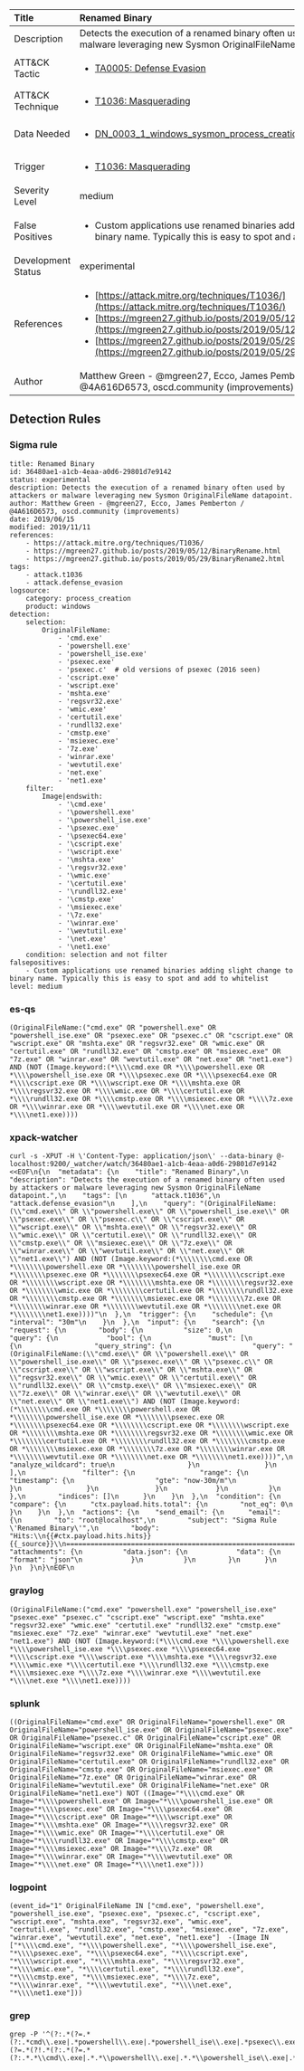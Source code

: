 | Title                | Renamed Binary                                                                                                                                                 |
|:---------------------|:------------------------------------------------------------------------------------------------------------------------------------------------------------|
| Description          | Detects the execution of a renamed binary often used by attackers or malware leveraging new Sysmon OriginalFileName datapoint.                                                                                                                                           |
| ATT&amp;CK Tactic    |  <ul><li>[TA0005: Defense Evasion](https://attack.mitre.org/tactics/TA0005)</li></ul>  |
| ATT&amp;CK Technique | <ul><li>[T1036: Masquerading](https://attack.mitre.org/techniques/T1036)</li></ul>  |
| Data Needed          | <ul><li>[DN_0003_1_windows_sysmon_process_creation](../Data_Needed/DN_0003_1_windows_sysmon_process_creation.md)</li></ul>  |
| Trigger              | <ul><li>[T1036: Masquerading](../Triggers/T1036.md)</li></ul>  |
| Severity Level       | medium |
| False Positives      | <ul><li>Custom applications use renamed binaries adding slight change to binary name. Typically this is easy to spot and add to whitelist</li></ul>  |
| Development Status   | experimental |
| References           | <ul><li>[https://attack.mitre.org/techniques/T1036/](https://attack.mitre.org/techniques/T1036/)</li><li>[https://mgreen27.github.io/posts/2019/05/12/BinaryRename.html](https://mgreen27.github.io/posts/2019/05/12/BinaryRename.html)</li><li>[https://mgreen27.github.io/posts/2019/05/29/BinaryRename2.html](https://mgreen27.github.io/posts/2019/05/29/BinaryRename2.html)</li></ul>  |
| Author               | Matthew Green - @mgreen27, Ecco, James Pemberton / @4A616D6573, oscd.community (improvements) |


## Detection Rules

### Sigma rule

```
title: Renamed Binary
id: 36480ae1-a1cb-4eaa-a0d6-29801d7e9142
status: experimental
description: Detects the execution of a renamed binary often used by attackers or malware leveraging new Sysmon OriginalFileName datapoint.
author: Matthew Green - @mgreen27, Ecco, James Pemberton / @4A616D6573, oscd.community (improvements)
date: 2019/06/15
modified: 2019/11/11
references:
    - https://attack.mitre.org/techniques/T1036/
    - https://mgreen27.github.io/posts/2019/05/12/BinaryRename.html
    - https://mgreen27.github.io/posts/2019/05/29/BinaryRename2.html
tags:
    - attack.t1036
    - attack.defense_evasion
logsource:
    category: process_creation
    product: windows
detection:
    selection:
        OriginalFileName:
            - 'cmd.exe'
            - 'powershell.exe'
            - 'powershell_ise.exe'
            - 'psexec.exe'
            - 'psexec.c'  # old versions of psexec (2016 seen)
            - 'cscript.exe'
            - 'wscript.exe'
            - 'mshta.exe'
            - 'regsvr32.exe'
            - 'wmic.exe'
            - 'certutil.exe'
            - 'rundll32.exe'
            - 'cmstp.exe'
            - 'msiexec.exe'
            - '7z.exe'
            - 'winrar.exe'
            - 'wevtutil.exe'
            - 'net.exe'
            - 'net1.exe'
    filter:
        Image|endswith:
            - '\cmd.exe'
            - '\powershell.exe'
            - '\powershell_ise.exe'
            - '\psexec.exe'
            - '\psexec64.exe'
            - '\cscript.exe'
            - '\wscript.exe'
            - '\mshta.exe'
            - '\regsvr32.exe'
            - '\wmic.exe'
            - '\certutil.exe'
            - '\rundll32.exe'
            - '\cmstp.exe'
            - '\msiexec.exe'
            - '\7z.exe'
            - '\winrar.exe'
            - '\wevtutil.exe'
            - '\net.exe'
            - '\net1.exe'
    condition: selection and not filter
falsepositives:
    - Custom applications use renamed binaries adding slight change to binary name. Typically this is easy to spot and add to whitelist
level: medium

```





### es-qs
    
```
(OriginalFileName:("cmd.exe" OR "powershell.exe" OR "powershell_ise.exe" OR "psexec.exe" OR "psexec.c" OR "cscript.exe" OR "wscript.exe" OR "mshta.exe" OR "regsvr32.exe" OR "wmic.exe" OR "certutil.exe" OR "rundll32.exe" OR "cmstp.exe" OR "msiexec.exe" OR "7z.exe" OR "winrar.exe" OR "wevtutil.exe" OR "net.exe" OR "net1.exe") AND (NOT (Image.keyword:(*\\\\cmd.exe OR *\\\\powershell.exe OR *\\\\powershell_ise.exe OR *\\\\psexec.exe OR *\\\\psexec64.exe OR *\\\\cscript.exe OR *\\\\wscript.exe OR *\\\\mshta.exe OR *\\\\regsvr32.exe OR *\\\\wmic.exe OR *\\\\certutil.exe OR *\\\\rundll32.exe OR *\\\\cmstp.exe OR *\\\\msiexec.exe OR *\\\\7z.exe OR *\\\\winrar.exe OR *\\\\wevtutil.exe OR *\\\\net.exe OR *\\\\net1.exe))))
```


### xpack-watcher
    
```
curl -s -XPUT -H \'Content-Type: application/json\' --data-binary @- localhost:9200/_watcher/watch/36480ae1-a1cb-4eaa-a0d6-29801d7e9142 <<EOF\n{\n  "metadata": {\n    "title": "Renamed Binary",\n    "description": "Detects the execution of a renamed binary often used by attackers or malware leveraging new Sysmon OriginalFileName datapoint.",\n    "tags": [\n      "attack.t1036",\n      "attack.defense_evasion"\n    ],\n    "query": "(OriginalFileName:(\\"cmd.exe\\" OR \\"powershell.exe\\" OR \\"powershell_ise.exe\\" OR \\"psexec.exe\\" OR \\"psexec.c\\" OR \\"cscript.exe\\" OR \\"wscript.exe\\" OR \\"mshta.exe\\" OR \\"regsvr32.exe\\" OR \\"wmic.exe\\" OR \\"certutil.exe\\" OR \\"rundll32.exe\\" OR \\"cmstp.exe\\" OR \\"msiexec.exe\\" OR \\"7z.exe\\" OR \\"winrar.exe\\" OR \\"wevtutil.exe\\" OR \\"net.exe\\" OR \\"net1.exe\\") AND (NOT (Image.keyword:(*\\\\\\\\cmd.exe OR *\\\\\\\\powershell.exe OR *\\\\\\\\powershell_ise.exe OR *\\\\\\\\psexec.exe OR *\\\\\\\\psexec64.exe OR *\\\\\\\\cscript.exe OR *\\\\\\\\wscript.exe OR *\\\\\\\\mshta.exe OR *\\\\\\\\regsvr32.exe OR *\\\\\\\\wmic.exe OR *\\\\\\\\certutil.exe OR *\\\\\\\\rundll32.exe OR *\\\\\\\\cmstp.exe OR *\\\\\\\\msiexec.exe OR *\\\\\\\\7z.exe OR *\\\\\\\\winrar.exe OR *\\\\\\\\wevtutil.exe OR *\\\\\\\\net.exe OR *\\\\\\\\net1.exe))))"\n  },\n  "trigger": {\n    "schedule": {\n      "interval": "30m"\n    }\n  },\n  "input": {\n    "search": {\n      "request": {\n        "body": {\n          "size": 0,\n          "query": {\n            "bool": {\n              "must": [\n                {\n                  "query_string": {\n                    "query": "(OriginalFileName:(\\"cmd.exe\\" OR \\"powershell.exe\\" OR \\"powershell_ise.exe\\" OR \\"psexec.exe\\" OR \\"psexec.c\\" OR \\"cscript.exe\\" OR \\"wscript.exe\\" OR \\"mshta.exe\\" OR \\"regsvr32.exe\\" OR \\"wmic.exe\\" OR \\"certutil.exe\\" OR \\"rundll32.exe\\" OR \\"cmstp.exe\\" OR \\"msiexec.exe\\" OR \\"7z.exe\\" OR \\"winrar.exe\\" OR \\"wevtutil.exe\\" OR \\"net.exe\\" OR \\"net1.exe\\") AND (NOT (Image.keyword:(*\\\\\\\\cmd.exe OR *\\\\\\\\powershell.exe OR *\\\\\\\\powershell_ise.exe OR *\\\\\\\\psexec.exe OR *\\\\\\\\psexec64.exe OR *\\\\\\\\cscript.exe OR *\\\\\\\\wscript.exe OR *\\\\\\\\mshta.exe OR *\\\\\\\\regsvr32.exe OR *\\\\\\\\wmic.exe OR *\\\\\\\\certutil.exe OR *\\\\\\\\rundll32.exe OR *\\\\\\\\cmstp.exe OR *\\\\\\\\msiexec.exe OR *\\\\\\\\7z.exe OR *\\\\\\\\winrar.exe OR *\\\\\\\\wevtutil.exe OR *\\\\\\\\net.exe OR *\\\\\\\\net1.exe))))",\n                    "analyze_wildcard": true\n                  }\n                }\n              ],\n              "filter": {\n                "range": {\n                  "timestamp": {\n                    "gte": "now-30m/m"\n                  }\n                }\n              }\n            }\n          }\n        },\n        "indices": []\n      }\n    }\n  },\n  "condition": {\n    "compare": {\n      "ctx.payload.hits.total": {\n        "not_eq": 0\n      }\n    }\n  },\n  "actions": {\n    "send_email": {\n      "email": {\n        "to": "root@localhost",\n        "subject": "Sigma Rule \'Renamed Binary\'",\n        "body": "Hits:\\n{{#ctx.payload.hits.hits}}{{_source}}\\n================================================================================\\n{{/ctx.payload.hits.hits}}",\n        "attachments": {\n          "data.json": {\n            "data": {\n              "format": "json"\n            }\n          }\n        }\n      }\n    }\n  }\n}\nEOF\n
```


### graylog
    
```
(OriginalFileName:("cmd.exe" "powershell.exe" "powershell_ise.exe" "psexec.exe" "psexec.c" "cscript.exe" "wscript.exe" "mshta.exe" "regsvr32.exe" "wmic.exe" "certutil.exe" "rundll32.exe" "cmstp.exe" "msiexec.exe" "7z.exe" "winrar.exe" "wevtutil.exe" "net.exe" "net1.exe") AND (NOT (Image.keyword:(*\\\\cmd.exe *\\\\powershell.exe *\\\\powershell_ise.exe *\\\\psexec.exe *\\\\psexec64.exe *\\\\cscript.exe *\\\\wscript.exe *\\\\mshta.exe *\\\\regsvr32.exe *\\\\wmic.exe *\\\\certutil.exe *\\\\rundll32.exe *\\\\cmstp.exe *\\\\msiexec.exe *\\\\7z.exe *\\\\winrar.exe *\\\\wevtutil.exe *\\\\net.exe *\\\\net1.exe))))
```


### splunk
    
```
((OriginalFileName="cmd.exe" OR OriginalFileName="powershell.exe" OR OriginalFileName="powershell_ise.exe" OR OriginalFileName="psexec.exe" OR OriginalFileName="psexec.c" OR OriginalFileName="cscript.exe" OR OriginalFileName="wscript.exe" OR OriginalFileName="mshta.exe" OR OriginalFileName="regsvr32.exe" OR OriginalFileName="wmic.exe" OR OriginalFileName="certutil.exe" OR OriginalFileName="rundll32.exe" OR OriginalFileName="cmstp.exe" OR OriginalFileName="msiexec.exe" OR OriginalFileName="7z.exe" OR OriginalFileName="winrar.exe" OR OriginalFileName="wevtutil.exe" OR OriginalFileName="net.exe" OR OriginalFileName="net1.exe") NOT ((Image="*\\\\cmd.exe" OR Image="*\\\\powershell.exe" OR Image="*\\\\powershell_ise.exe" OR Image="*\\\\psexec.exe" OR Image="*\\\\psexec64.exe" OR Image="*\\\\cscript.exe" OR Image="*\\\\wscript.exe" OR Image="*\\\\mshta.exe" OR Image="*\\\\regsvr32.exe" OR Image="*\\\\wmic.exe" OR Image="*\\\\certutil.exe" OR Image="*\\\\rundll32.exe" OR Image="*\\\\cmstp.exe" OR Image="*\\\\msiexec.exe" OR Image="*\\\\7z.exe" OR Image="*\\\\winrar.exe" OR Image="*\\\\wevtutil.exe" OR Image="*\\\\net.exe" OR Image="*\\\\net1.exe")))
```


### logpoint
    
```
(event_id="1" OriginalFileName IN ["cmd.exe", "powershell.exe", "powershell_ise.exe", "psexec.exe", "psexec.c", "cscript.exe", "wscript.exe", "mshta.exe", "regsvr32.exe", "wmic.exe", "certutil.exe", "rundll32.exe", "cmstp.exe", "msiexec.exe", "7z.exe", "winrar.exe", "wevtutil.exe", "net.exe", "net1.exe"]  -(Image IN ["*\\\\cmd.exe", "*\\\\powershell.exe", "*\\\\powershell_ise.exe", "*\\\\psexec.exe", "*\\\\psexec64.exe", "*\\\\cscript.exe", "*\\\\wscript.exe", "*\\\\mshta.exe", "*\\\\regsvr32.exe", "*\\\\wmic.exe", "*\\\\certutil.exe", "*\\\\rundll32.exe", "*\\\\cmstp.exe", "*\\\\msiexec.exe", "*\\\\7z.exe", "*\\\\winrar.exe", "*\\\\wevtutil.exe", "*\\\\net.exe", "*\\\\net1.exe"]))
```


### grep
    
```
grep -P '^(?:.*(?=.*(?:.*cmd\\.exe|.*powershell\\.exe|.*powershell_ise\\.exe|.*psexec\\.exe|.*psexec\\.c|.*cscript\\.exe|.*wscript\\.exe|.*mshta\\.exe|.*regsvr32\\.exe|.*wmic\\.exe|.*certutil\\.exe|.*rundll32\\.exe|.*cmstp\\.exe|.*msiexec\\.exe|.*7z\\.exe|.*winrar\\.exe|.*wevtutil\\.exe|.*net\\.exe|.*net1\\.exe))(?=.*(?!.*(?:.*(?=.*(?:.*.*\\cmd\\.exe|.*.*\\powershell\\.exe|.*.*\\powershell_ise\\.exe|.*.*\\psexec\\.exe|.*.*\\psexec64\\.exe|.*.*\\cscript\\.exe|.*.*\\wscript\\.exe|.*.*\\mshta\\.exe|.*.*\\regsvr32\\.exe|.*.*\\wmic\\.exe|.*.*\\certutil\\.exe|.*.*\\rundll32\\.exe|.*.*\\cmstp\\.exe|.*.*\\msiexec\\.exe|.*.*\\7z\\.exe|.*.*\\winrar\\.exe|.*.*\\wevtutil\\.exe|.*.*\\net\\.exe|.*.*\\net1\\.exe))))))'
```



